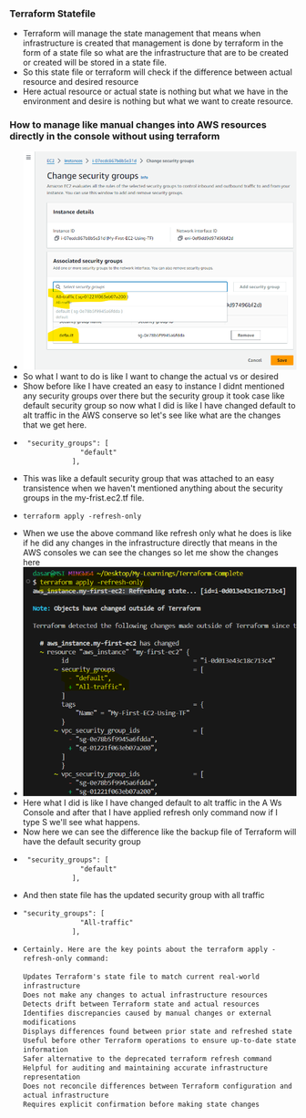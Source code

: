 ### Terraform Statefile

- Terraform will manage the state management that means when infrastructure is created that management is done by terraform in the form of a state file so what are the infrastructure that are to be created or created will be stored in a state file.
- So this state file or terraform will check if the difference between actual resource and desired resource
- Here actual resource or actual state is nothing but what we have in the environment and desire is nothing but what we want to create resource.

### How to manage like manual changes into AWS resources directly in the console without using terraform

- ![1723879653036](image/terraform-state-file/1723879653036.png)
- So what I want to do is like I want to change the actual vs or desired
- Show before like I have created an easy to instance I didnt mentioned any security groups over there but the security group it took case like default security group so now what I did is like I have changed default to alt traffic in the AWS conserve so let's see like what are the changes that we get here.
- ```
   "security_groups": [
                "default"
              ],
  ```
- This was like a default security group that was attached to an easy transistence when we haven't mentioned anything about the security groups in the my-frist.ec2.tf file.
- ```
  terraform apply -refresh-only
  ```
- When we use the above command like refresh only what he does is like if he did any changes in the infrastructure directly that means in the AWS consoles we can see the changes so let me show the changes here
- ![1723882341846](image/terraform-state-file/1723882341846.png)
- Here what I did is like I have changed default to alt traffic in the A Ws Console and after that I have applied refresh only command now if I type S we'll see what happens.
- Now here we can see the difference like the backup file of Terraform will have the default security group
- ```
   "security_groups": [
                "default"
              ],
  ```
- And then state file has the updated security group with all traffic
- ```
  "security_groups": [
                "All-traffic"
              ],
  ```
- ```
  Certainly. Here are the key points about the terraform apply -refresh-only command:

  Updates Terraform's state file to match current real-world infrastructure
  Does not make any changes to actual infrastructure resources
  Detects drift between Terraform state and actual resources
  Identifies discrepancies caused by manual changes or external modifications
  Displays differences found between prior state and refreshed state
  Useful before other Terraform operations to ensure up-to-date state information
  Safer alternative to the deprecated terraform refresh command
  Helpful for auditing and maintaining accurate infrastructure representation
  Does not reconcile differences between Terraform configuration and actual infrastructure
  Requires explicit confirmation before making state changes

  ```
